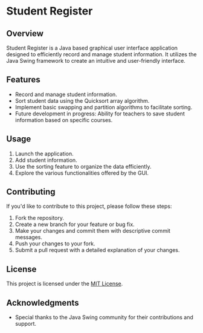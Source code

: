 # Student Register

## Overview

Student Register is a Java based graphical user interface application designed to efficiently record and manage student information. It utilizes the Java Swing framework to create an intuitive and user-friendly interface.

## Features

- Record and manage student information.
- Sort student data using the Quicksort array algorithm.
- Implement basic swapping and partition algorithms to facilitate sorting.
- Future development in progress: Ability for teachers to save student information based on specific courses.

## Usage

1. Launch the application.
2. Add student information.
3. Use the sorting feature to organize the data efficiently.
4. Explore the various functionalities offered by the GUI.

## Contributing

If you'd like to contribute to this project, please follow these steps:

1. Fork the repository.
2. Create a new branch for your feature or bug fix.
3. Make your changes and commit them with descriptive commit messages.
4. Push your changes to your fork.
5. Submit a pull request with a detailed explanation of your changes.

## License

This project is licensed under the [MIT License](LICENSE.txt).

## Acknowledgments

- Special thanks to the Java Swing community for their contributions and support.

